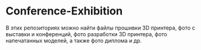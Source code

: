 # Conference-Exhibition
В этих репозиториях можно найти файлы прошивки 3D принтера, фото с выставки и конференций, фото разработки 3D принтера, фото напечатанных моделей, а также фото диплома и др.
